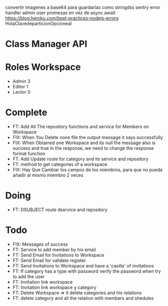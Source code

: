 convertir imagenes a base64 para guardarlas como stringdss
sentry error handler admin 
user promesas en vez de async await
https://blog.heroku.com/best-practices-nodejs-errors
HolaClavedeparticionOpcioneal
# Class Manager API
# Roles Workspace

- Admin 3
- Editor 1
- Lector 0
  
# Complete

- FT: Add All The repository functions and service for Members on Workspace
- FIX: When You Delete none file the output message it says successfully
- FIX: When Obtained one Workspace and its null the message also is success and true in the response, we need to change the response format function
- FT: Add Update route for category and its service and repository
- FT: method to get categories of a workspace
- FIX: Hay Que Cambiar los campos de los miembros, para que no pueda añadir al mismo miembro 2 veces

# Doing
- FT: DSUBJECT route dservice and repository
# Todo


- FIX: Messages of success
- FT: Service to add member by his email
- FT: Send Email for Invitations to Workspace
- FT: Send Email for validate register
- FT: Send Invitations to Workspace and have a 'casilla' of invitations
- FT: If category has a type with password verify the password when try to add the user
- FT: Invitation link workspace
- FT: Invitation link workspace y category
- FT: Delete Workspace => it delete categories and his relations
- FT: delete category and all the relation with members and shedules
